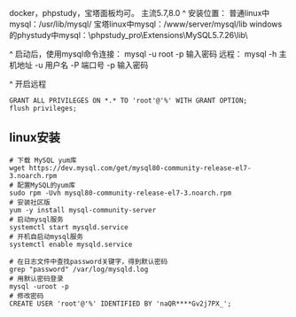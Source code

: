 docker，phpstudy，宝塔面板均可。
主流5.7,8.0
^
安装位置：
普通linux中mysql：/usr/lib/mysql/
宝塔linux中mysql：/www/server/mysql/lib
windows的phystudy中mysql：\phpstudy_pro\Extensions\MySQL5.7.26\lib\

^
启动后，使用mysql命令连接：
mysql -u root -p
输入密码
远程：
mysql -h 主机地址 -u 用户名 -P 端口号 -p
输入密码

^
开启远程
```
GRANT ALL PRIVILEGES ON *.* TO 'root'@'%' WITH GRANT OPTION;
flush privileges;
```


## **linux安装**
```
# 下载 MySQL yum库
wget https://dev.mysql.com/get/mysql80-community-release-el7-3.noarch.rpm
# 配置MySQL的yum库
sudo rpm -Uvh mysql80-community-release-el7-3.noarch.rpm
# 安装社区版
yum -y install mysql-community-server
# 启动mysql服务
systemctl start mysqld.service
# 开机自启动mysql服务
systemctl enable mysqld.service
```
```
# 在日志文件中查找password关键字，得到默认密码
grep "password" /var/log/mysqld.log
# 用默认密码登录
mysql -uroot -p
# 修改密码
CREATE USER 'root'@'%' IDENTIFIED BY 'naQR****Gv2j7PX_';
```

